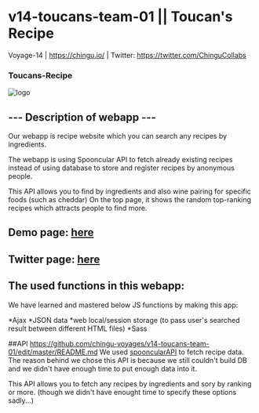 # v14-toucans-team-01 || Toucan's Recipe
Voyage-14 | https://chingu.io/ | Twitter: https://twitter.com/ChinguCollabs

### Toucans-Recipe
![logo](https://user-images.githubusercontent.com/55519118/71812862-9b417f80-30bb-11ea-96a8-0cfb460a3627.png)

## --- Description of webapp ---
Our webapp is recipe website which you can search any recipes by ingredients.

The webapp is using Spooncular API to fetch already existing recipes instead of using database to store and register recipes by anonymous people. 

This API allows you to find by ingredients and also wine pairing for specific foods (such as cheddar)
On the top page, it shows the random top-ranking recipes which attracts people to find more.

## Demo page: [here](https://v14-toucans-master.netlify.com/)
## Twitter page: [here](https://twitter.com/toucansrecipes)

## The used functions in this webapp:

We have learned and mastered below JS functions by making this app:

*Ajax
*JSON data
*web local/session storage (to pass user's searched result between different HTML files)
*Sass

##API
https://github.com/chingu-voyages/v14-toucans-team-01/edit/master/README.md
We used [spooncularAPI](https://spoonacular.com/food-api) to fetch recipe data.
The reason behind we chose this API is because we still couldn't build DB and we didn't have enough time to put enough data into it.

This API allows you to fetch any recipes by ingredients and sory by ranking or more. 
(though we didn't have enought time to specify these options sadly...)

